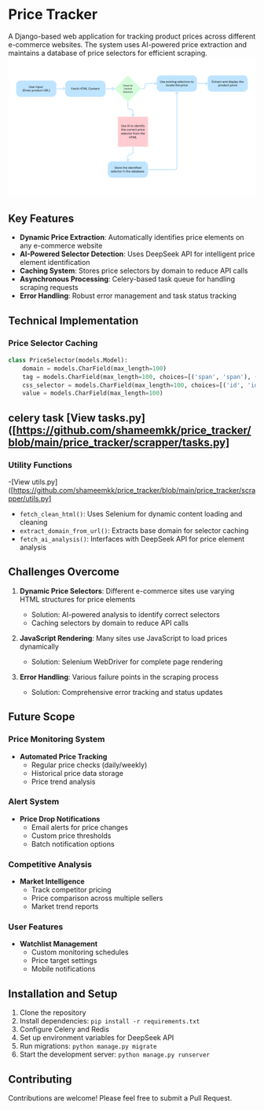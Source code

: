 # Price Tracker

A Django-based web application for tracking product prices across different e-commerce websites. The system uses AI-powered price extraction and maintains a database of price selectors for efficient scraping.
![flow](flow.png)

## Key Features 

- **Dynamic Price Extraction**: Automatically identifies price elements on any e-commerce website
- **AI-Powered Selector Detection**: Uses DeepSeek API for intelligent price element identification
- **Caching System**: Stores price selectors by domain to reduce API calls
- **Asynchronous Processing**: Celery-based task queue for handling scraping requests
- **Error Handling**: Robust error management and task status tracking

## Technical Implementation

### Price Selector Caching

```python
class PriceSelector(models.Model):
    domain = models.CharField(max_length=100)
    tag = models.CharField(max_length=100, choices=[('span', 'span'), ('div', 'div')])
    css_selector = models.CharField(max_length=100, choices=[('id', 'id'), ('class', 'class')])
    value = models.CharField(max_length=100)
```
## celery task [View tasks.py]([https://github.com/shameemkk/price_tracker/blob/main/price_tracker/scrapper/tasks.py]

### Utility Functions 
-[View utils.py]([https://github.com/shameemkk/price_tracker/blob/main/price_tracker/scrapper/utils.py]

- `fetch_clean_html()`: Uses Selenium for dynamic content loading and cleaning
- `extract_domain_from_url()`: Extracts base domain for selector caching
- `fetch_ai_analysis()`: Interfaces with DeepSeek API for price element analysis

## Challenges Overcome

1. **Dynamic Price Selectors**: Different e-commerce sites use varying HTML structures for price elements
   - Solution: AI-powered analysis to identify correct selectors
   - Caching selectors by domain to reduce API calls

2. **JavaScript Rendering**: Many sites use JavaScript to load prices dynamically
   - Solution: Selenium WebDriver for complete page rendering

3. **Error Handling**: Various failure points in the scraping process
   - Solution: Comprehensive error tracking and status updates

## Future Scope

### Price Monitoring System

- **Automated Price Tracking**
  - Regular price checks (daily/weekly)
  - Historical price data storage
  - Price trend analysis

### Alert System

- **Price Drop Notifications**
  - Email alerts for price changes
  - Custom price thresholds
  - Batch notification options

### Competitive Analysis

- **Market Intelligence**
  - Track competitor pricing
  - Price comparison across multiple sellers
  - Market trend reports

### User Features

- **Watchlist Management**
  - Custom monitoring schedules
  - Price target settings
  - Mobile notifications

## Installation and Setup

1. Clone the repository
2. Install dependencies: `pip install -r requirements.txt`
3. Configure Celery and Redis
4. Set up environment variables for DeepSeek API
5. Run migrations: `python manage.py migrate`
6. Start the development server: `python manage.py runserver`

## Contributing

Contributions are welcome! Please feel free to submit a Pull Request.
